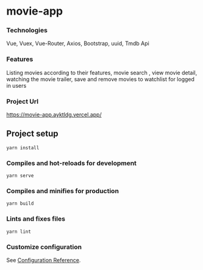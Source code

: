 # movie-app

### Technologies
Vue, Vuex, Vue-Router, Axios, Bootstrap, uuid, Tmdb Api

### Features 
Listing movies according to their features, movie search , view movie detail, watching the movie trailer, save and remove movies to watchlist for logged in users

### Project Url 
https://movie-app.ayktldg.vercel.app/


## Project setup
```
yarn install
```

### Compiles and hot-reloads for development
```
yarn serve
```

### Compiles and minifies for production
```
yarn build
```

### Lints and fixes files
```
yarn lint
```

### Customize configuration
See [Configuration Reference](https://cli.vuejs.org/config/).

